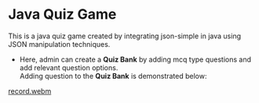 # Java Quiz Game
This is a java quiz game created by integrating json-simple in java using JSON manipulation techniques.  <br />
- Here, admin can create a **Quiz Bank** by adding mcq type questions and add relevant question options.  <br />
Adding question to the **Quiz Bank** is demonstrated below: <br />


[record.webm](https://user-images.githubusercontent.com/85132422/198981180-5232d761-45fd-4008-877a-0ecd3b3ff602.webm)
